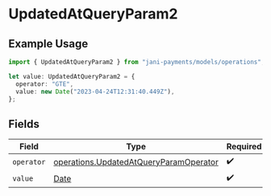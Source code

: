 # UpdatedAtQueryParam2

## Example Usage

```typescript
import { UpdatedAtQueryParam2 } from "jani-payments/models/operations";

let value: UpdatedAtQueryParam2 = {
  operator: "GTE",
  value: new Date("2023-04-24T12:31:40.449Z"),
};
```

## Fields

| Field                                                                                            | Type                                                                                             | Required                                                                                         | Description                                                                                      |
| ------------------------------------------------------------------------------------------------ | ------------------------------------------------------------------------------------------------ | ------------------------------------------------------------------------------------------------ | ------------------------------------------------------------------------------------------------ |
| `operator`                                                                                       | [operations.UpdatedAtQueryParamOperator](../../models/operations/updatedatqueryparamoperator.md) | :heavy_check_mark:                                                                               | N/A                                                                                              |
| `value`                                                                                          | [Date](https://developer.mozilla.org/en-US/docs/Web/JavaScript/Reference/Global_Objects/Date)    | :heavy_check_mark:                                                                               | N/A                                                                                              |